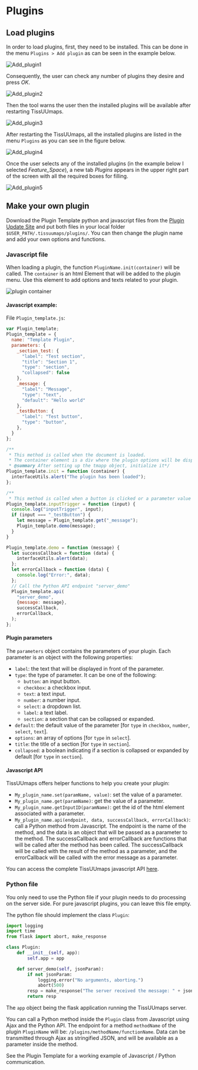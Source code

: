 # Plugins

## Load plugins

In order to load plugins, first, they need to be installed. This can be done in the menu `Plugins > Add plugin` as can be seen in the example below.

![Add_plugin1](images/Add_plugin1.png)

Consequently, the user can check any number of plugins they desire and press *OK*.

![Add_plugin2](images/Add_plugin2.png)

Then the tool warns the user then the installed plugins will be available after restarting TissUUmaps.

![Add_plugin3](images/Add_plugin3.png)

After restarting the TissUUmaps, all the installed plugins are listed in the menu `Plugins` as you can see in the figure below.

![Add_plugin4](images/Add_plugin4.png)

Once the user selects any of the installed plugins (in the example below I selected *Feature_Space*), a new tab *Plugins* appears in the upper right part of the screen with all the required boxes for filling.

![Add_plugin5](images/Add_plugin5.png)


## Make your own plugin

Download the Plugin Template python and javascript files from the [Plugin Update Site](https://tissuumaps.github.io/TissUUmaps/plugins/) and put both files in your local folder `$USER_PATH/.tissuumaps/plugins/`. You can then change the plugin name and add your own options and functions.

### Javascript file

When loading a plugin, the function `PluginName.init(container)` will be called. The `container` is an html Element that will be added to the plugin menu. Use this element to add options and texts related to your plugin.

![plugin container](images/plugin_container.png)

#### Javascript example:

File `Plugin_template.js`:
```javascript
var Plugin_template;
Plugin_template = {
  name: "Template Plugin",
  parameters: {
    _section_test: {
      "label": "Test section",
      "title": "Section 1",
      "type": "section",
      "collapsed": false
    },
    _message: {
      "label": "Message",
      "type": "text",
      "default": "Hello world"
    },
    _testButton: {
      "label": "Test button",
      "type": "button",
    },
  }
};

/**
 * This method is called when the document is loaded.
 * The container element is a div where the plugin options will be displayed.
 * @summary After setting up the tmapp object, initialize it*/
Plugin_template.init = function (container) {
  interfaceUtils.alert("The plugin has been loaded");
};

/**
 * This method is called when a button is clicked or a parameter value is changed*/
Plugin_template.inputTrigger = function (input) {
  console.log("inputTrigger", input);
  if (input === "_testButton") {
    let message = Plugin_template.get("_message");
    Plugin_template.demo(message);
  }
}

Plugin_template.demo = function (message) {
  let successCallback = function (data) {
    interfaceUtils.alert(data);
  };
  let errorCallback = function (data) {
    console.log("Error:", data);
  };
  // Call the Python API endpoint "server_demo"
  Plugin_template.api(
    "server_demo",
    {message: message},
    successCallback,
    errorCallback,
  );
};

```

#### Plugin parameters

The `parameters` object contains the parameters of your plugin. Each parameter is an object with the following properties:

- `label`: the text that will be displayed in front of the parameter.
- `type`: the type of parameter. It can be one of the following:
  - `button`: an input button.
  - `checkbox`: a checkbox input.
  - `text`: a text input.
  - `number`: a number input.
  - `select`: a dropdown list.
  - `label`: a text label.
  - `section`: a section that can be collapsed or expanded.
- `default`: the default value of the parameter [for `type` in `checkbox`, `number`, `select`, `text`].
- `options`: an array of options [for `type` in `select`].
- `title`: the title of a section [for `type` in `section`].
- `collapsed`: a boolean indicating if a section is collapsed or expanded by default [for `type` in `section`].

#### Javascript API

TissUUmaps offers helper functions to help you create your plugin:

- `My_plugin_name.set(paramName, value)`: set the value of a parameter.
- `My_plugin_name.get(paramName)`: get the value of a parameter.
- `My_plugin_name.getInputID(paramName)`: get the id of the html element associated with a parameter.
- `My_plugin_name.api(endpoint, data, successCallback, errorCallback)`: call a Python method from Javascript. The endpoint is the name of the method, and the data is an object that will be passed as a parameter to the method. The successCallback and errorCallback are functions that will be called after the method has been called. The successCallback will be called with the result of the method as a parameter, and the errorCallback will be called with the error message as a parameter.

You can access the complete TissUUmaps javascript API [here](https://tissuumaps.github.io/TissUUmapsCore/).

### Python file

You only need to use the Python file if your plugin needs to do processing on the server side. For pure javascript plugins, you can leave this file empty.

The python file should implement the class `Plugin`:
```python
import logging
import time
from flask import abort, make_response

class Plugin:
    def __init__(self, app):
        self.app = app

    def server_demo(self, jsonParam):
        if not jsonParam:
            logging.error("No arguments, aborting.")
            abort(500)
        resp = make_response("The server received the message: " + jsonParam["message"])
        return resp

```
The `app` object being the flask application running the TissUUmaps server.

You can call a Python method inside the `Plugin` class from Javascript using Ajax and the Python API. The endpoint for a method `methodName` of the plugin `PluginName` will be: `/plugins/methodName/functionName`. Data can be transmitted through Ajax as stringified JSON, and will be available as a parameter inside the method.

See the Plugin Template for a working example of Javascript / Python communication.